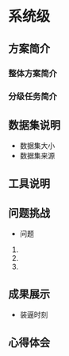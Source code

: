 # 系统级
## 方案简介
### 整体方案简介
### 分级任务简介
## 数据集说明
- 数据集大小
- 数据集来源
## 工具说明
## 问题挑战
- 问题
1.
2.
3.
## 成果展示
- 装逼时刻
## 心得体会
